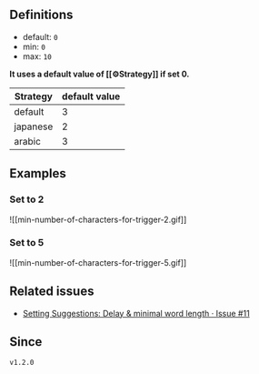 ## Definitions

- default: `0`
- min: `0`
- max: `10`

**It uses a default value of [[⚙️Strategy]] if set 0.**

| Strategy | default value |
| -------- | ------------- |
| default  | 3             |
| japanese | 2             |
| arabic   | 3             | 

## Examples

### Set to 2

![[min-number-of-characters-for-trigger-2.gif]]

### Set to 5

![[min-number-of-characters-for-trigger-5.gif]]

## Related issues

- [Setting Suggestions: Delay & minimal word length · Issue \#11](https://github.com/tadashi-aikawa/obsidian-various-complements-plugin/issues/11)

## Since

`v1.2.0`
